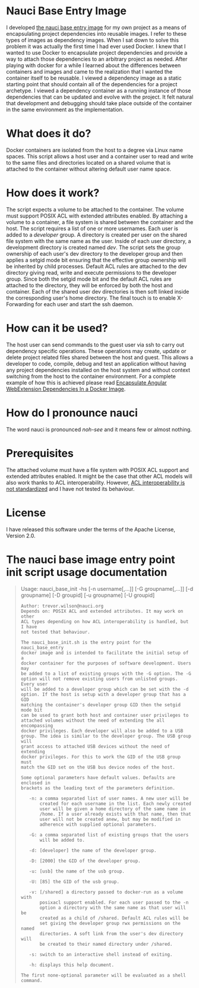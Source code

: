 
# Nauci Base Entry Image #
I developed [the nauci base entry image](https://hub.docker.com/r/nauci/nauci_base_entry/) for my own project as a means of encapsulating project dependencies into reusable images. I refer to these types of images as dependency images. When I sat down to solve this problem it was actually the first time I had ever used Docker. I knew that I wanted to use Docker to encapsulate project dependencies and provide a way to attach those dependencies to an arbitrary project as needed. After playing with docker for a while I learned about the differences between containers and images and came to the realization that I wanted the container itself to be reusable. I viewed a dependency image as a static starting point that should contain all of the dependencies for a project archetype. I viewed a dependency container as a running instance of those dependencies that can be updated and evolve with the project. It felt natural that development and debugging should take place outside of the container in the same environment as the implementation.

# What does it do? #
Docker containers are isolated from the host to a degree via Linux name spaces. This script allows a host user and a container user to read and write to the same files and directories located on a shared volume that is attached to the container without altering default user name space.

# How does it work? #
The script expects a volume to be attached to the container. The volume must support POSIX ACL with extended attributes enabled. By attaching a volume to a container, a file system is shared between the container and the host. The script requires a list of one or more usernames. Each user is added to a *developer* group. A directory is created per user on the shared file system with the same name as the user. Inside of each user directory, a development directory is created named *dev*. The script sets the group ownership of each user's dev directory to the developer group and then applies a setgid mode bit ensuring that the effective group ownership will be inherited by child processes. Default ACL rules are attached to the dev directory giving read, write and execute permissions to the developer group. Since both the setgid mode bit and the default ACL rules are attached to the directory, they will be enforced by both the host and container. Each of the shared user dev directories is then soft linked inside the corresponding user's home directory. The final touch is to enable X-Forwarding for each user and start the ssh daemon.

# How can it be used? #
The host user can send commands to the guest user via ssh to carry out dependency specific operations. These operations may create, update or delete project related files shared between the host and guest. This allows a developer to code, compile, debug and test an application without having any project dependencies installed on the host system and without context switching from the host to the container environment. For a complete example of how this is achieved please read [Encapsulate Angular WebExtension Dependencies In a Docker Image](https://bloggerbust.ca/post/encapsulate-angular-webextension-dependencies-in-a-docker-image/).

# How do I pronounce nauci #
The word nauci is pronounced *noh-see* and it means few or almost nothing.

# Prerequisites #
The attached volume must have a file system with POSIX ACL support and extended attributes enabled. It might be the case that other ACL models will also work thanks to ACL interoperability. However, [ACL interoperability is not standardized](http://wiki.linux-nfs.org/wiki/index.php/ACLs#The%5FACL%5FInteroperability%5FProblem) and I have not tested its behaviour.

# License #
I have released this software under the terms of the Apache License, Version 2.0.

# The nauci base image entry point init script usage documentation #

> Usage: nauci_base_init -hs [-n username[,...]] [-G groupname[,...]]
>     [-d groupname] [-D groupid] [-u groupname] [-U groupid]
>
>     Author: trevor.wilson@nauci.org
>     Depends on: POSIX ACL and extended attributes. It may work on other
>     ACL types depending on how ACL interoperability is handled, but I have
>     not tested that behaviour.
>
>     The nauci_base_init.sh is the entry point for the nauci_base_entry
>     docker image and is intended to facilitate the initial setup of a
>     docker container for the purposes of software development. Users may
>     be added to a list of existing groups with the -G option. The -G
>     option will not remove existing users from unlisted groups. Every user
>     will be added to a developer group which can be set with the -d
>     option. If the host is setup with a developer group that has a GID
>     matching the container's developer group GID then the setgid mode bit
>     can be used to grant both host and container user privileges to
>     attached volumes without the need of extending the all encompassing
>     docker privileges. Each developer will also be added to a USB
>     group. The idea is similar to the developer group. The USB group will
>     grant access to attached USB devices without the need of extending
>     docker privileges. For this to work the GID of the USB group must
>     match the GID set on the USB bus device nodes of the host.
>
>     Some optional parameters have default values. Defaults are enclosed in
>     brackets as the leading text of the parameters definition.
>
>        -n: a comma separated list of user names. A new user will be
>            created for each username in the list. Each newly created
>            user will be given a home directory of the same name in
>            /home. If a user already exists with that name, then that
>            user will not be created anew, but may be modified in
>            adherence with supplied optional parameters.
>
>        -G: a comma separated list of existing groups that the users
>            will be added to.
>
>        -d: [developer] the name of the developer group.
>
>        -D: [2000] the GID of the developer group.
>
>        -u: [usb] the name of the usb group.
>
>        -U: [85] the GID of the usb group.
>
>        -v: [/shared] a directory passed to docker-run as a volume with
>            posixacl support enabled. For each user passed to the -n
>            option a directory with the same name as that user will be
>            created as a child of /shared. Default ACL rules will be
>            set giving the developer group rwx permissions on the named
>            directories. A soft link from the user's dev directory will
>            be created to their named directory under /shared.
>
>        -s: switch to an interactive shell instead of exiting.
>
>        -h: displays this help document.
>
>     The first none-optional parameter will be evaluated as a shell
>     command.
